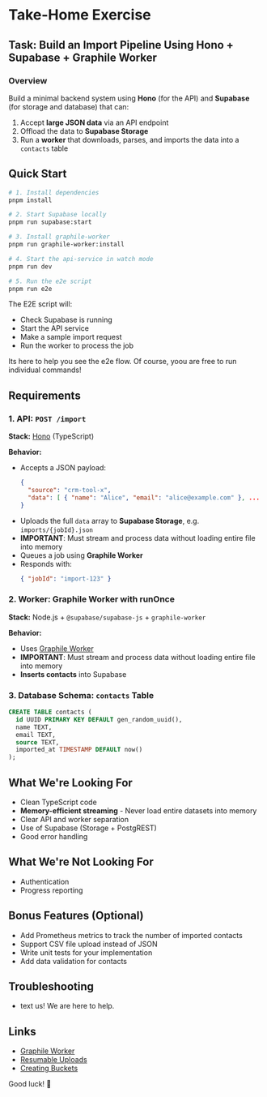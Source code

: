 # Take-Home Exercise

## Task: Build an Import Pipeline Using Hono + Supabase + Graphile Worker

### Overview

Build a minimal backend system using **Hono** (for the API) and **Supabase** (for storage and database) that can:

1. Accept **large JSON data** via an API endpoint
2. Offload the data to **Supabase Storage**
3. Run a **worker** that downloads, parses, and imports the data into a `contacts` table

## Quick Start

```bash
# 1. Install dependencies
pnpm install

# 2. Start Supabase locally
pnpm run supabase:start

# 3. Install graphile-worker
pnpm run graphile-worker:install

# 4. Start the api-service in watch mode
pnpm run dev

# 5. Run the e2e script
pnpm run e2e
```

The E2E script will:
- Check Supabase is running
- Start the API service
- Make a sample import request
- Run the worker to process the job

Its here to help you see the e2e flow. Of course, yoou are free to run individual commands!

## Requirements

### 1. **API: `POST /import`**

**Stack:** [Hono](https://hono.dev/) (TypeScript)

**Behavior:**
- Accepts a JSON payload:
  ```json
  {
    "source": "crm-tool-x",
    "data": [ { "name": "Alice", "email": "alice@example.com" }, ... ]
  }
  ```
- Uploads the full `data` array to **Supabase Storage**, e.g. `imports/{jobId}.json`
- **IMPORTANT**: Must stream and process data without loading entire file into memory
- Queues a job using **Graphile Worker**
- Responds with:
  ```json
  { "jobId": "import-123" }
  ```

### 2. **Worker: Graphile Worker with runOnce**

**Stack:** Node.js + `@supabase/supabase-js` + `graphile-worker`

**Behavior:**
- Uses [Graphile Worker](https://github.com/graphile/worker)
- **IMPORTANT**: Must stream and process data without loading entire file into memory
- **Inserts contacts** into Supabase

### 3. **Database Schema: `contacts` Table**

```sql
CREATE TABLE contacts (
  id UUID PRIMARY KEY DEFAULT gen_random_uuid(),
  name TEXT,
  email TEXT,
  source TEXT,
  imported_at TIMESTAMP DEFAULT now()
);
```

## What We're Looking For

- Clean TypeScript code
- **Memory-efficient streaming** - Never load entire datasets into memory
- Clear API and worker separation
- Use of Supabase (Storage + PostgREST)
- Good error handling

## What We're Not Looking For

- Authentication
- Progress reporting

## Bonus Features (Optional)

- Add Prometheus metrics to track the number of imported contacts
- Support CSV file upload instead of JSON
- Write unit tests for your implementation
- Add data validation for contacts

## Troubleshooting

- text us! We are here to help.

## Links
- [Graphile Worker](https://worker.graphile.org/)
- [Resumable Uploads](https://supabase.com/docs/guides/storage/uploads/resumable-uploads)
- [Creating Buckets](https://supabase.com/docs/guides/storage/buckets/creating-buckets?queryGroups=language&language=sql)


Good luck! 🚀
